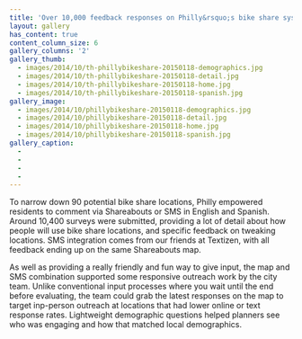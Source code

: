 ```yaml
---
title: 'Over 10,000 feedback responses on Philly&rsquo;s bike share system'
layout: gallery
has_content: true
content_column_size: 6
gallery_columns: '2'
gallery_thumb: 
  - images/2014/10/th-phillybikeshare-20150118-demographics.jpg
  - images/2014/10/th-phillybikeshare-20150118-detail.jpg
  - images/2014/10/th-phillybikeshare-20150118-home.jpg
  - images/2014/10/th-phillybikeshare-20150118-spanish.jpg
gallery_image:
  - images/2014/10/phillybikeshare-20150118-demographics.jpg
  - images/2014/10/phillybikeshare-20150118-detail.jpg
  - images/2014/10/phillybikeshare-20150118-home.jpg
  - images/2014/10/phillybikeshare-20150118-spanish.jpg
gallery_caption: 
  - 
  - 
  - 
  - 
---
```


To narrow down 90 potential bike share locations, Philly empowered residents to comment via Shareabouts or SMS in English and Spanish. Around 10,400 surveys were submitted, providing a lot of detail about how people will use bike share locations, and specific feedback on tweaking locations.  SMS integration comes from our friends at Textizen, with all feedback ending up on the same Shareabouts map.

As well as providing a really friendly and fun way to give input, the map and SMS combination supported some responsive outreach work by the city team. Unlike conventional input processes where you wait until the end before evaluating, the team could grab the latest responses on the map to target inp-person outreach at locations that had lower online or text response rates. Lightweight demographic questions helped planners see who was engaging and how that matched local demographics.